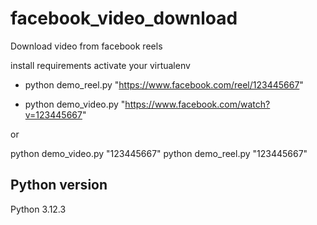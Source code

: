 # facebook_video_download
Download video from facebook reels

install requirements
activate your virtualenv

- python demo_reel.py "https://www.facebook.com/reel/123445667"

- python demo_video.py "https://www.facebook.com/watch?v=123445667"

or

python demo_video.py "123445667"
python demo_reel.py "123445667"

## Python version
Python 3.12.3
